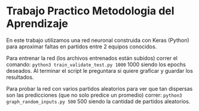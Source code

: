 # Trabajo Practico Metodologia del Aprendizaje

En este trabajo utilizamos una red neuronal construida con Keras (Python) para aproximar faltas en partidos entre 2 equipos conocidos.

Para entrenar la red (los archivos entrenados están subidos) correr el comando:
`python3 train_validate_test.py 1000`
1000 siendo los epochs deseados.
Al terminar el script le preguntara si quiere graficar y guardar los resultados.

Para probar la red con varios partidos aleatorios para ver que tan dispersas son las predicciones (que no solo predice un promedio) correr:
`python3 graph_random_inputs.py 500`
500 siendo la cantidad de partidos aleatorios.